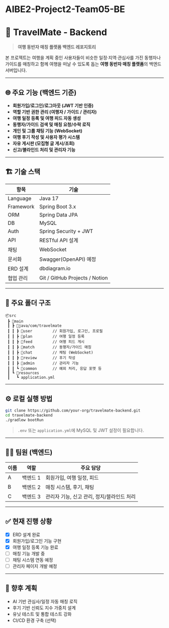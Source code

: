 # AIBE2-Project2-Team05-BE

# 🧳 TravelMate - Backend

> **여행 동반자 매칭 플랫폼 백엔드 레포지토리**

본 프로젝트는 여행을 계획 중인 사용자들이
비슷한 일정·지역·관심사를 가진 동행자나 가이드를 매칭하고
함께 여행을 떠날 수 있도록 돕는 **여행 동반자 매칭 플랫폼**의 백엔드 서버입니다.

---

## 🌐 주요 기능 (백엔드 기준)

* **회원가입/로그인/로그아웃 (JWT 기반 인증)**
* **역할 기반 권한 관리 (여행자 / 가이드 / 관리자)**
* **여행 일정 등록 및 여행 피드 자동 생성**
* **동행자/가이드 검색 및 매칭 요청/수락 로직**
* **개인 및 그룹 채팅 기능 (WebSocket)**
* **여행 후기 작성 및 사용자 평가 시스템**
* **자유 게시판 (모집형 글 게시/조회)**
* **신고/블라인드 처리 및 관리자 기능**

---

## 🏗 기술 스택

| 항목        | 기술                             |
| --------- | ------------------------------ |
| Language  | Java 17                        |
| Framework | Spring Boot 3.x                |
| ORM       | Spring Data JPA                |
| DB        | MySQL                          |
| Auth      | Spring Security + JWT          |
| API       | RESTful API 설계                 |
| 채팅        | WebSocket                      |
| 문서화       | Swagger(OpenAPI) 예정            |
| ERD 설계    | dbdiagram.io                   |
| 협업 관리     | Git / GitHub Projects / Notion |

---

## 📁 주요 폴더 구조

```
📦src
 ┣ 📂main
 ┃ ┣ 📂java/com/travelmate
 ┃ ┃ ┣ 📂user         // 회원가입, 로그인, 프로필
 ┃ ┃ ┣ 📂plan         // 여행 일정 등록
 ┃ ┃ ┣ 📂feed         // 여행 피드 게시
 ┃ ┃ ┣ 📂match        // 동행자/가이드 매칭
 ┃ ┃ ┣ 📂chat         // 채팅 (WebSocket)
 ┃ ┃ ┣ 📂review       // 후기 작성
 ┃ ┃ ┣ 📂admin        // 관리자 기능
 ┃ ┃ ┗ 📂common       // 예외 처리, 응답 포맷 등
 ┃ ┗ 📂resources
 ┃   ┗ application.yml
```

---

## ⚙️ 로컬 실행 방법

```bash
git clone https://github.com/your-org/travelmate-backend.git
cd travelmate-backend
./gradlew bootRun
```

> `.env` 또는 `application.yml`에 MySQL 및 JWT 설정이 필요합니다.

---

## 🧑‍💻 팀원 (백엔드)

| 이름 | 역할    | 주요 담당                     |
| -- | ----- | ------------------------- |
| A  | 백엔드 1 | 회원가입, 여행 일정, 피드           |
| B  | 백엔드 2 | 매칭 시스템, 후기, 채팅            |
| C  | 백엔드 3 | 관리자 기능, 신고 관리, 정지/블라인드 처리 |

---

## ✅ 현재 진행 상황

* [x] ERD 설계 완료
* [x] 회원가입/로그인 기능 구현
* [x] 여행 일정 등록 기능 완료
* [ ] 매칭 기능 개발 중
* [ ] 채팅 시스템 연동 예정
* [ ] 관리자 페이지 개발 예정

---

## 🚀 향후 계획

* AI 기반 관심사/일정 자동 매칭 로직
* 후기 기반 신뢰도 지수 가중치 설계
* 유닛 테스트 및 통합 테스트 강화
* CI/CD 환경 구축 (선택)
